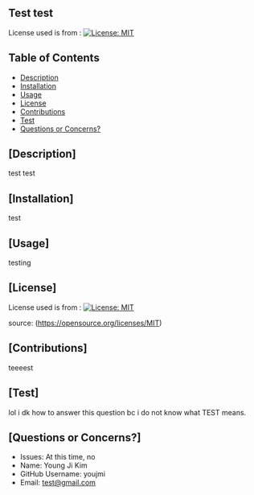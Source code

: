 
  ## Test test
  License used is from :
  [![License: MIT](https://img.shields.io/badge/License-MIT-yellow.svg)](https://opensource.org/licenses/MIT)

  ## Table of Contents
  * [Description](#description)
  * [Installation](#installation)
  * [Usage](#usage)
  * [License](#license)
  * [Contributions](#constribution)
  * [Test](#test)
  * [Questions or Concerns?](#questions)


  ## [Description] 
  test test
  
  ## [Installation]
  test
  

  ## [Usage]
  testing

  ## [License]
  
  License used is from :
  [![License: MIT](https://img.shields.io/badge/License-MIT-yellow.svg)](https://opensource.org/licenses/MIT)
  
  source:
  (https://opensource.org/licenses/MIT)

  ## [Contributions]
  teeeest

  ## [Test]
  lol i dk how to answer this question bc i do not know what TEST means.


  ## [Questions or Concerns?]
  - Issues: At this time, no
  - Name: Young Ji Kim
  - GitHub Username: youjmi
  - Email: test@gmail.com
  
  